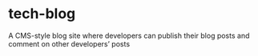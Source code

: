 # tech-blog
A CMS-style blog site where developers can publish their blog posts and comment on other developers’ posts
